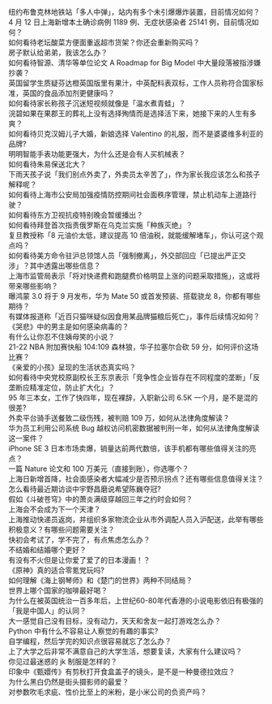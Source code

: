 纽约布鲁克林地铁站「多人中弹」，站内有多个未引爆爆炸装置，目前情况如何？  
4 月 12 日上海新增本土确诊病例 1189 例、无症状感染者 25141 例，目前情况如何？  
如何看待老坛酸菜方便面重返超市货架？你还会重新购买吗？  
房子默认给弟弟，我该怎么办？  
如何看待智源、清华等单位论文 A Roadmap for Big Model 中大量段落被指涉嫌抄袭？  
英国留学生质疑芬达橙英国版里有果汁，中英配料表双标，工作人员称符合国家标准，英国的食品添加剂更健康吗？  
如何看待家长称孩子沉迷短视频就像是「温水煮青蛙」？  
浣碧如果在果郡王的葬礼上没有选择殉情而是选择活下来，她接下来的人生有多爽？  
如何看待贝克汉姆儿子大婚，新娘选择 Valentino 的礼服，而不是婆婆维多利亚的品牌?  
明明智能手表功能更强大，为什么还是会有人买机械表？  
如何看待朱易保送北大？  
下雨天孩子说「我们别点外卖了，外卖员太辛苦了」，作为家长我应该怎么和孩子解释呢？  
如何看待上海市公安局加强疫情防控期间社会面秩序管理，禁止机动车上道路行驶？  
如何看待东方卫视抗疫特别晚会暂缓播出？  
如何看待拜登首次指责俄罗斯在乌克兰实施「种族灭绝」？  
复旦教授称「8 元油价太低，建议提高 10 倍油税，就能缓解堵车」，你认可这个观点吗？  
如何看待美方命令驻沪总领馆人员「强制撤离」，外交部回应「已提出严正交涉」？其中透露出哪些信息？  
上海市监管局表示「将对快递费和跑腿费价格明显上涨的问题采取措施」，这或将带来哪些影响？  
曝鸿蒙 3.0 将于 9 月发布，华为 Mate 50 或首发预装、搭载骁龙 8，你都有哪些期待？  
有媒体报道称「近百只猫咪疑似因食用某品牌猫粮后死亡」，事件后续情况如何？  
《哭悲》中的男主是如何感染病毒的？  
有什么让你忍不住姨母笑的小说？  
21-22 NBA 附加赛快船 104:109 森林狼，华子拉塞尔合砍 59 分，如何评价这场比赛？  
《亲爱的小孩》呈现的生活状态真实吗？  
如何看待中央党校原副校长王东京表示「竞争性企业皆存在不同程度的垄断」「反垄断应精准定位，防止扩大化」？  
95 年三本女，工作了快四年，现在裸辞，入职新公司 6.5K 一个月，是不是混的很差?  
外卖平台骑手送餐致二级伤残，被判赔 109 万，如何从法律角度解读？  
华为员工利用公司系统 Bug 越权访问机密数据被判刑一年，如何从法律角度解读这一案件？  
iPhone SE 3 日本市场卖爆，销量达前两代数倍，该手机都有哪些值得关注的亮点？  
一篇 Nature 论文和 100 万美元（直接到账），你选哪个？  
上海日新增首降，社会面感染者大幅减少是否预示拐点？还有哪些信息值得关注？  
怎么看待最近期访谈中宇野昌磨说希望陈巍夺冠?  
假如《斗破苍穹》中的萧炎满级穿越回三年之约时会如何？  
上海会不会成为下一个天津？  
上海推动快递员返岗，并组织多家物流企业从市外调配人员入沪配送，此举有哪些积极意义？有哪些问题需要关注？  
快初会考试了，学不完了，有点焦虑怎么办？  
不结婚和结婚哪个更好？  
有没有不火但是让你爱了爱了的日本漫画！？  
《原神》真的适合零氪党玩吗?  
如何理解《海上钢琴师》和《楚门的世界》两种不同结局？  
世界上哪个国家的咖啡最好喝？  
为什么在被英国统治一百多年后，上世纪60-80年代香港的小说电影依旧有极强的「我是中国人」的认同？  
大一感觉自己没有目标，没有动力，天天和舍友一起打游戏怎么办？  
Python 中有什么不容易让人察觉的有趣的事实?  
自学编程，然后学完的知识点很容易就忘了怎么办？  
上了大学之后非常不满意自己的大学生活，想要复读，大家有什么建议吗？  
你见过最迷惑的 jk 制服是怎样的？  
印象中《甄嬛传》有剪秋打开食盒盖子的镜头，是不是一种曼德拉效应？  
为什么黑白仍然是街头摄影师的最爱？  
对参数吹毛求疵、性价比至上的米粉，是小米公司的负资产吗？  
